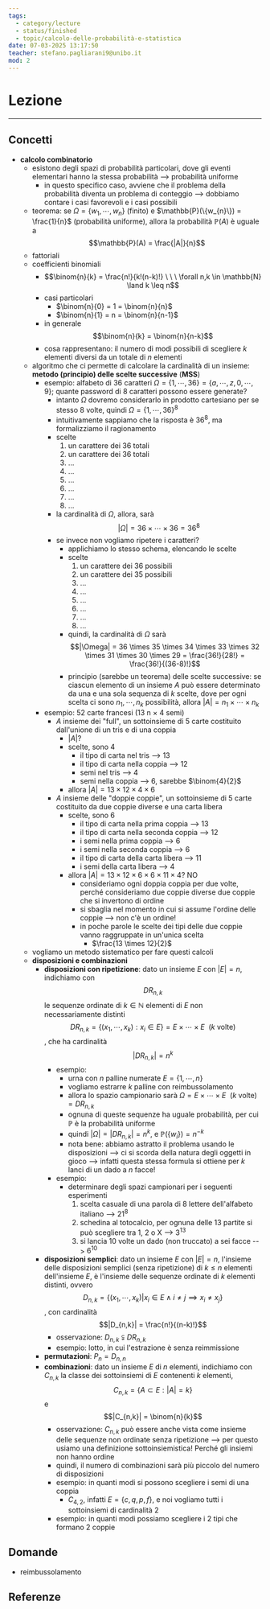 ```yaml
---
tags:
  - category/lecture
  - status/finished
  - topic/calcolo-delle-probabilità-e-statistica
date: 07-03-2025 13:17:50
teacher: stefano.pagliarani9@unibo.it
mod: 2
---
```

# Lezione
---
## Concetti
- **calcolo combinatorio**
	- esistono degli spazi di probabilità particolari, dove gli eventi elementari hanno la stessa probabilità --> probabilità uniforme
		- in questo specifico caso, avviene che il problema della probabilità diventa un problema di conteggio --> dobbiamo contare i casi favorevoli e i casi possibili
	- teorema: se $\Omega = \{w_{1}, \cdots, w_{n}\}$ (finito) e $\mathbb{P}(\{w_{n}\}) = \frac{1}{n}$ (probabilità uniforme), allora la probabilità $\mathbb{P}(A)$ è uguale a $$\mathbb{P}(A) = \frac{|A|}{n}$$
	- fattoriali
	- coefficienti binomiali
		- $$\binom{n}{k} = \frac{n!}{k!(n-k)!} \ \ \ \forall n,k \in \mathbb{N} \land k \leq n$$
		- casi particolari
			- $\binom{n}{0} = 1 = \binom{n}{n}$
			- $\binom{n}{1} = n = \binom{n}{n-1}$
		- in generale $$\binom{n}{k} = \binom{n}{n-k}$$
		- cosa rappresentano: il numero di modi possibili di scegliere $k$ elementi diversi da un totale di $n$ elementi
	- algoritmo che ci permette di calcolare la cardinalità di un insieme: **metodo (principio) delle scelte successive** (**MSS**)
		- esempio: alfabeto di 36 caratteri $\Omega = \{1, \cdots, 36\} = \{a, \cdots, z, 0, \cdots, 9\}$; quante password di 8 caratteri possono essere generate?
			- intanto $\Omega$ dovremo considerarlo in prodotto cartesiano per se stesso 8 volte, quindi $\Omega = \{1, \cdots, 36\}^{8}$
			- intuitivamente sappiamo che la risposta è $36^{8}$, ma formalizziamo il ragionamento
			- scelte
				1. un carattere dei 36 totali
				2. un carattere dei 36 totali
				3. ...
				4. ...
				5. ...
				6. ...
				7. ...
				8. ...
			- la cardinalità di $\Omega$, allora, sarà $$|\Omega| = 36 \times \cdots \times 36 = 36^{8}$$
			- se invece non vogliamo ripetere i caratteri?
				- applichiamo lo stesso schema, elencando le scelte
				- scelte
					1. un carattere dei 36 possibili
					2. un carattere dei 35 possibili
					3. ...
					4. ...
					5. ...
					6. ...
					7. ...
					8. ...
				- quindi, la cardinalità di $\Omega$ sarà $$|\Omega| = 36 \times 35 \times 34 \times 33 \times 32 \times 31 \times 30 \times 29 = \frac{36!}{28!} = \frac{36!}{(36-8)!}$$
				- principio (sarebbe un teorema) delle scelte successive: se ciascun elemento di un insieme $A$ può essere determinato da una e una sola sequenza di $k$ scelte, dove per ogni scelta ci sono $n_{1}, \cdots, n_{k}$ possibilità, allora $|A| = n_{1} \times \cdots \times n_{k}$
		- esempio: 52 carte francesi (13 n $\times$ 4 semi)
			- $A$ insieme dei "full", un sottoinsieme di 5 carte costituito dall'unione di un tris e di una coppia
				- $|A|?$
				- scelte, sono 4
					- il tipo di carta nel tris --> 13
					- il tipo di carta nella coppia --> 12
					- semi nel tris --> 4
					- semi nella coppia --> 6, sarebbe $\binom{4}{2}$
				- allora $|A| = 13 \times 12 \times 4 \times 6$
			- $A$ insieme delle "doppie coppie", un sottoinsieme di 5 carte costituito da due coppie diverse e una carta libera
				- scelte, sono 6
					- il tipo di carta nella prima coppia --> 13
					- il tipo di carta nella seconda coppia --> 12
					- i semi nella prima coppia --> 6
					- i semi nella seconda coppia --> 6
					- il tipo di carta della carta libera --> 11
					- i semi della carta libera --> 4
				- allora $|A| = 13 \times 12 \times 6 \times 6 \times 11 \times 4$? NO
					- consideriamo ogni doppia coppia per due volte, perché consideriamo due coppie diverse due coppie che si invertono di ordine
					- si sbaglia nel momento in cui si assume l'ordine delle coppie --> non c'è un ordine!
					- in poche parole le scelte dei tipi delle due coppie vanno raggruppate in un'unica scelta
						- $\frac{13 \times 12}{2}$
	- vogliamo un metodo sistematico per fare questi calcoli
	- **disposizioni e combinazioni**
		- **disposizioni con ripetizione**: dato un insieme $E$ con $|E| = n$, indichiamo con $$DR_{n,k}$$ le sequenze ordinate di $k \in \mathbb{N}$ elementi di $E$ non necessariamente distinti $$DR_{n,k} = \{(x_{1}, \cdots, x_{k}) : x_{i} \in E\} = E \times \cdots \times E \ \ (k \text{ volte})$$, che ha cardinalità $$|DR_{n, k}| = n^{k}$$
			- esempio:
				- urna con $n$ palline numerate $E = \{1, \cdots, n\}$
				- vogliamo estrarre $k$ palline con reimbussolamento
				- allora lo spazio campionario sarà $\Omega = E \times \cdots \times E \ \ (k \text{ volte}) = DR_{n,k}$
				- ognuna di queste sequenze ha uguale probabilità, per cui $\mathbb{P}$ è la probabilità uniforme
				- quindi $|\Omega| = |DR_{n,k}| = n^{k}$, e $\mathbb{P}(\{w_{i}\}) = n^{-k}$
				- nota bene: abbiamo astratto il problema usando le disposizioni --> ci si scorda della natura degli oggetti in gioco --> infatti questa stessa formula si ottiene per $k$ lanci di un dado a $n$ facce!
			- esempio:
				- determinare degli spazi campionari per i seguenti esperimenti
					1. scelta casuale di una parola di 8 lettere dell'alfabeto italiano --> $21^{8}$
					2. schedina al totocalcio, per ognuna delle 13 partite si può scegliere tra 1, 2 o X --> $3^{13}$
					3. si lancia 10 volte un dado (non truccato) a sei facce --> $6^{10}$
		- **disposizioni semplici**: dato un insieme $E$ con $|E| = n$, l'insieme delle disposizioni semplici (senza ripetizione) di $k \leq n$ elementi dell'insieme $E$, è l'insieme delle sequenze ordinate di $k$ elementi distinti, ovvero $$D_{n,k} = \{(x_{1}, \cdots, x_{k}) | x_{i} \in E \land i \neq j \implies x_{i} \neq x_{j}\}$$, con cardinalità $$|D_{n,k}| = \frac{n!}{(n-k)!}$$
			- osservazione: $D_{n,k} \subsetneqq DR_{n,k}$
			- esempio: lotto, in cui l'estrazione è senza reimmissione
		- **permutazioni**: $P_{n} = D_{n,n}$
		- **combinazioni**: dato un insieme $E$ di $n$ elementi, indichiamo con $C_{n,k}$ la classe dei sottoinsiemi di $E$ contenenti $k$ elementi, $$C_{n,k} = \{A \subset E : |A| = k\}$$ e $$|C_{n,k}| = \binom{n}{k}$$
			- osservazione: $C_{n,k}$ può essere anche vista come insieme delle sequenze non ordinate senza ripetizione --> per questo usiamo una definizione sottoinsiemistica! Perché gli insiemi non hanno ordine
			- quindi, il numero di combinazioni sarà più piccolo del numero di disposizioni
			- esempio: in quanti modi si possono scegliere i semi di una coppia
				- $C_{4,2}$, infatti $E = \{c, q, p, f\}$, e noi vogliamo tutti i sottoinsiemi di cardinalità $2$
			- esempio: in quanti modi possiamo scegliere i 2 tipi che formano 2 coppie

## Domande
- reimbussolamento

## Referenze
